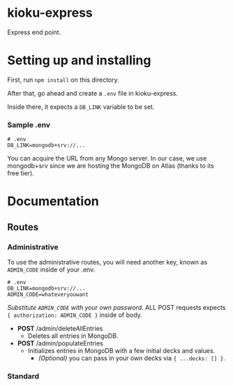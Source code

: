 # kioku-express

Express end point.

# Setting up and installing

First, run `npm install` on this directory.

After that, go ahead and create a `.env` file in kioku-express. 

Inside there, it expects a `DB_LINK` variable to be set.

### Sample .env
```
# .env
DB_LINK=mongodb+srv://...
```

You can acquire the URL from any Mongo server. In our case, we use mongodb+srv since we are hosting the MongoDB on Atlas (thanks to its free tier).

# Documentation

## Routes

### Administrative
To use the administrative routes, you will need another key, known as `ADMIN_CODE` inside of your .env.
```
# .env
DB_LINK=mongodb+srv://...
ADMIN_CODE=whateveryouwant
```

*Substitute `ADMIN_CODE` with your own password.*
ALL POST requests expects `{ authorization: ADMIN_CODE }` inside of body. 

- **POST** /admin/deleteAllEntries
  - Deletes all entries in MongoDB.
- **POST** /admin/populateEntries
  - Initializes entries in MongoDB with a few initial decks and values.
    - _(Optional)_ you can pass in your own decks via `{ ...decks: [] }`.

### Standard
